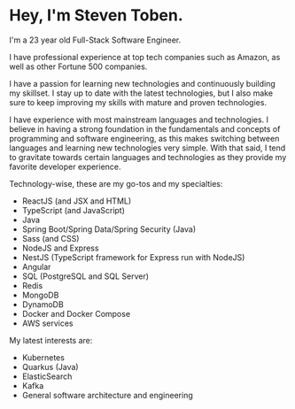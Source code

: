 # Hey, I'm Steven Toben.
I'm a 23 year old Full-Stack Software Engineer.

I have professional experience at top tech companies such as Amazon, as well as other Fortune 500 companies.

I have a passion for learning new technologies and continuously building my skillset. I stay up to date with the latest technologies, but I also make sure to keep improving my skills with mature and proven technologies. 

I have experience with most mainstream languages and technologies. I believe in having a strong foundation in the fundamentals and concepts of programming and software engineering, as this makes switching between languages and learning new technologies very simple. With that said, I tend to gravitate towards certain languages and technologies as they provide my favorite developer experience.

Technology-wise, these are my go-tos and my specialties:
  - ReactJS (and JSX and HTML)
  - TypeScript (and JavaScript)
  - Java
  - Spring Boot/Spring Data/Spring Security (Java)
  - Sass (and CSS)
  - NodeJS and Express
  - NestJS (TypeScript framework for Express run with NodeJS)
  - Angular
  - SQL (PostgreSQL and SQL Server)
  - Redis
  - MongoDB
  - DynamoDB
  - Docker and Docker Compose
  - AWS services

My latest interests are:
  - Kubernetes
  - Quarkus (Java)
  - ElasticSearch
  - Kafka
  - General software architecture and engineering
